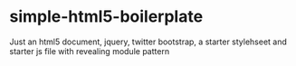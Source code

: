 simple-html5-boilerplate
========================

Just an html5 document, jquery, twitter bootstrap, a starter stylehseet and starter js file with revealing module pattern
